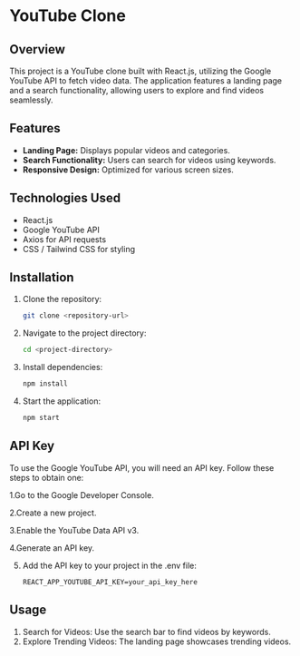 # YouTube Clone

## Overview
This project is a YouTube clone built with React.js, utilizing the Google YouTube API to fetch video data. The application features a landing page and a search functionality, allowing users to explore and find videos seamlessly.

## Features
- **Landing Page:** Displays popular videos and categories.
- **Search Functionality:** Users can search for videos using keywords.
- **Responsive Design:** Optimized for various screen sizes.

## Technologies Used
- React.js
- Google YouTube API
- Axios for API requests
- CSS / Tailwind CSS for styling

## Installation
1. Clone the repository:
   ```sh
   git clone <repository-url>
   
2. Navigate to the project directory:
   ```sh
   cd <project-directory>
   
3. Install dependencies:
   ```sh
   npm install

4. Start the application:
   ```sh
   npm start

## API Key
To use the Google YouTube API, you will need an API key. Follow these steps to obtain one:

1.Go to the Google Developer Console.

2.Create a new project.

3.Enable the YouTube Data API v3.

4.Generate an API key.

5. Add the API key to your project in the .env file:
   ```env
   REACT_APP_YOUTUBE_API_KEY=your_api_key_here

## Usage
1. Search for Videos: Use the search bar to find videos by keywords.
2. Explore Trending Videos: The landing page showcases trending videos.

